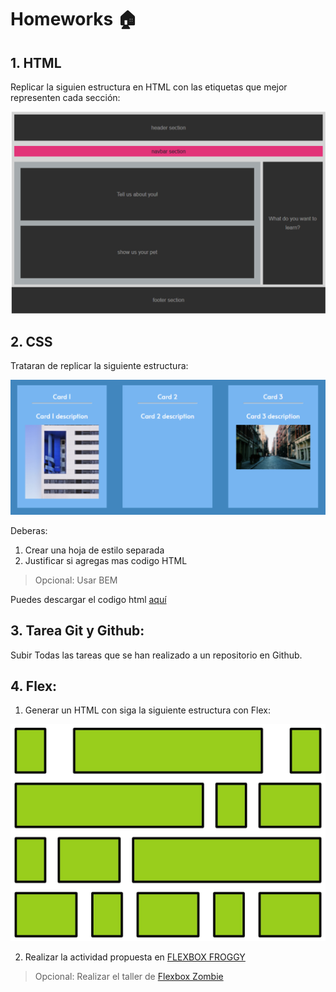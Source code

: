 # Homeworks :house:

## 1. HTML

Replicar la siguien estructura en HTML con las etiquetas que mejor representen cada sección:

![HTML exercise](./1.HTML.png)

## 2. CSS

Trataran de replicar la siguiente estructura:

![CSS exercise](./2.CSS.png)

Deberas:

1. Crear una hoja de estilo separada
2. Justificar si agregas mas codigo HTML

> Opcional: Usar BEM

Puedes descargar el codigo html [aquí](https://jusk02.github.io/letsPracticeCss/homework.zip)

## 3. Tarea Git y Github:

Subir Todas las tareas que se han realizado a un repositorio en Github.

## 4. Flex:

1. Generar un HTML con siga la siguiente estructura con Flex:

![Flex exercise](./4.Flex.jpeg)

2. Realizar la actividad propuesta en [FLEXBOX FROGGY](https://flexboxfroggy.com/)

> Opcional: Realizar el taller de [Flexbox Zombie](https://mastery.games/p/flexbox-zombies)